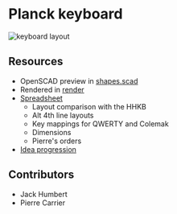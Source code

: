 Planck keyboard
===============

![keyboard layout](https://i.imgur.com/nLRrrzh.png)

Resources
---------
- OpenSCAD preview in [shapes.scad](shapes.scad)
- Rendered in [render](render/)
- [Spreadsheet](https://docs.google.com/spreadsheets/d/16PL8BpmRk11sDVm4-0jr7IXSfV37S0lgZxZrVKjS4J4/)
  - Layout comparison with the HHKB
  - Alt 4th line layouts
  - Key mappings for QWERTY and Colemak
  - Dimensions
  - Pierre's orders
- [Idea progression](https://imgur.com/a/I05MD)

Contributors
------------
- Jack Humbert
- Pierre Carrier
